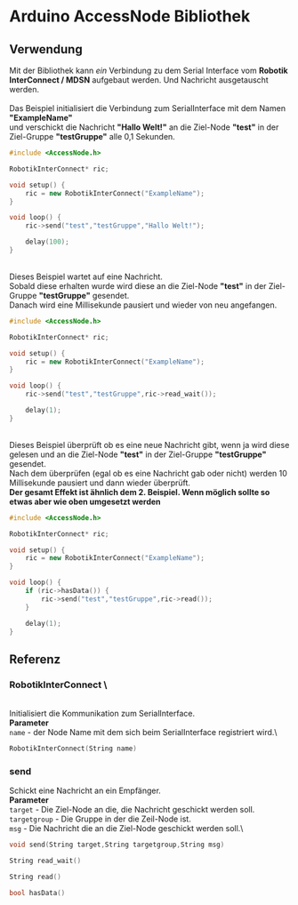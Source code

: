 # Arduino AccessNode Bibliothek


## Verwendung
Mit der Bibliothek kann *ein* Verbindung zu dem Serial Interface vom **Robotik InterConnect / MDSN** aufgebaut werden. Und Nachricht ausgetauscht werden.\
  \
Das Beispiel initialisiert die Verbindung zum SerialInterface mit dem Namen **"ExampleName"**\
und verschickt die Nachricht **"Hallo Welt!"** an die Ziel-Node **"test"** in der Ziel-Gruppe **"testGruppe"** alle 0,1 Sekunden.
```cpp
#include <AccessNode.h>

RobotikInterConnect* ric;

void setup() {
    ric = new RobotikInterConnect("ExampleName");
}

void loop() {
    ric->send("test","testGruppe","Hallo Welt!"); 

    delay(100);
}
```
  \
Dieses Beispiel wartet auf eine Nachricht.\
Sobald diese erhalten wurde wird diese an die Ziel-Node **"test"** in der Ziel-Gruppe **"testGruppe"** gesendet.\
Danach wird eine Millisekunde pausiert und wieder von neu angefangen.
```cpp
#include <AccessNode.h>

RobotikInterConnect* ric;

void setup() {
    ric = new RobotikInterConnect("ExampleName");
}

void loop() {
    ric->send("test","testGruppe",ric->read_wait());  

    delay(1);
}
```
  \
Dieses Beispiel überprüft ob es eine neue Nachricht gibt, wenn ja wird diese gelesen und an die Ziel-Node **"test"** in der Ziel-Gruppe **"testGruppe"** gesendet.\
Nach dem überprüfen (egal ob es eine Nachricht gab oder nicht) werden 10 Millisekunde pausiert und dann wieder überprüft.\
**Der gesamt Effekt ist ähnlich dem 2. Beispiel. Wenn möglich sollte so etwas aber wie oben umgesetzt werden**
```cpp
#include <AccessNode.h>

RobotikInterConnect* ric;

void setup() {
    ric = new RobotikInterConnect("ExampleName");
}

void loop() {
    if (ric->hasData()) {
        ric->send("test","testGruppe",ric->read());
    }

    delay(1);
}
```

## Referenz

### **RobotikInterConnect**  \
  \
Initialisiert die Kommunikation zum SerialInterface.\
**Parameter**\
`name` - der Node Name mit dem sich beim SerialInterface registriert wird.\
```cpp
RobotikInterConnect(String name)
```  
  
### **send**  
Schickt eine Nachricht an ein Empfänger.\
**Parameter**\
`target` - Die Ziel-Node an die, die Nachricht geschickt werden soll.\
`targetgroup` - Die Gruppe in der die Zeil-Node ist.\
`msg` - Die Nachricht die an die Ziel-Node geschickt werden soll.\
```cpp
void send(String target,String targetgroup,String msg)
```

```cpp
String read_wait()
```

```cpp
String read()
```

```cpp
bool hasData()
```